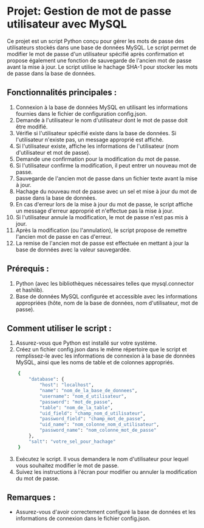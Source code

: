 # Projet: Gestion de mot de passe utilisateur avec MySQL

Ce projet est un script Python conçu pour gérer les mots de passe des utilisateurs stockés dans une base de données MySQL. Le script permet de modifier le mot de passe d'un utilisateur spécifié après confirmation et propose également une fonction de sauvegarde de l'ancien mot de passe avant la mise à jour. Le script utilise le hachage SHA-1 pour stocker les mots de passe dans la base de données.

## Fonctionnalités principales :

1. Connexion à la base de données MySQL en utilisant les informations fournies dans le fichier de configuration config.json.
2. Demande à l'utilisateur le nom d'utilisateur dont le mot de passe doit être modifié.
3. Vérifie si l'utilisateur spécifié existe dans la base de données. Si l'utilisateur n'existe pas, un message approprié est affiché.
4. Si l'utilisateur existe, affiche les informations de l'utilisateur (nom d'utilisateur et mot de passe).
5. Demande une confirmation pour la modification du mot de passe.
6. Si l'utilisateur confirme la modification, il peut entrer un nouveau mot de passe.
7. Sauvegarde de l'ancien mot de passe dans un fichier texte avant la mise à jour.
8. Hachage du nouveau mot de passe avec un sel et mise à jour du mot de passe dans la base de données.
9. En cas d'erreur lors de la mise à jour du mot de passe, le script affiche un message d'erreur approprié et n'effectue pas la mise à jour.
10. Si l'utilisateur annule la modification, le mot de passe n'est pas mis à jour.
11. Après la modification (ou l'annulation), le script propose de remettre l'ancien mot de passe en cas d'erreur.
12. La remise de l'ancien mot de passe est effectuée en mettant à jour la base de données avec la valeur sauvegardée.

## Prérequis :

1. Python (avec les bibliothèques nécessaires telles que mysql.connector et hashlib).
2. Base de données MySQL configurée et accessible avec les informations appropriées (hôte, nom de la base de données, nom d'utilisateur, mot de passe).

## Comment utiliser le script :

1. Assurez-vous que Python est installé sur votre système.
2. Créez un fichier config.json dans le même répertoire que le script et remplissez-le avec les informations de connexion à la base de données MySQL, ainsi que les noms de table et de colonnes appropriés.

```bash
    {
        "database": {
            "host": "localhost",
            "name": "nom_de_la_base_de_donnees",
            "username": "nom_d_utilisateur",
            "password": "mot_de_passe",
            "table": "nom_de_la_table",
            "uid_field": "champ_nom_d_utilisateur",
            "password_field": "champ_mot_de_passe",
            "uid_name": "nom_colonne_nom_d_utilisateur",
            "password_name": "nom_colonne_mot_de_passe"
        },
        "salt": "votre_sel_pour_hachage"
    }
```

3. Exécutez le script. Il vous demandera le nom d'utilisateur pour lequel vous souhaitez modifier le mot de passe.
4. Suivez les instructions à l'écran pour modifier ou annuler la modification du mot de passe.

## Remarques :

- Assurez-vous d'avoir correctement configuré la base de données et les informations de connexion dans le fichier config.json.